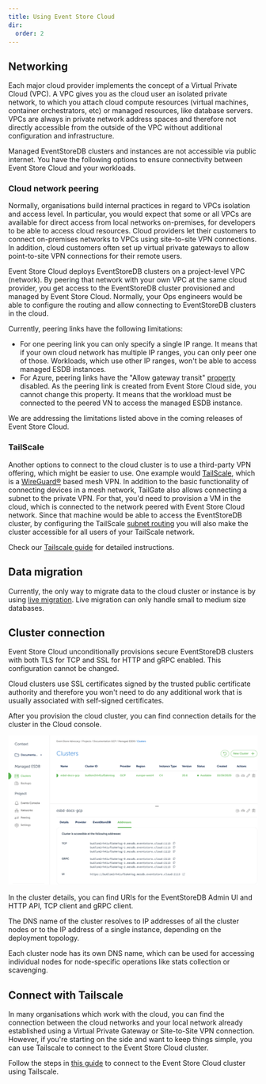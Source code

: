 ```yaml
---
title: Using Event Store Cloud
dir:
  order: 2
---
```


## Networking

Each major cloud provider implements the concept of a Virtual Private Cloud (VPC). A VPC gives you as the cloud user an isolated private network, to which you attach cloud compute resources (virtual machines, container orchestrators, etc) or managed resources, like database servers. VPCs are always in private network address spaces and therefore not directly accessible from the outside of the VPC without additional configuration and infrastructure.

Managed EventStoreDB clusters and instances are not accessible via public internet. You have the following options to ensure connectivity between Event Store Cloud and your workloads.

### Cloud network peering

Normally, organisations build internal practices in regard to VPCs isolation and access level. In particular, you would expect that some or all VPCs are available for direct access from local networks on-premises, for developers to be able to access cloud resources. Cloud providers let their customers to connect on-premises networks to VPCs using site-to-site VPN connections. In addition, cloud customers often set up virtual private gateways to allow point-to-site VPN connections for their remote users.

Event Store Cloud deploys EventStoreDB clusters on a project-level VPC (network). By peering that network with your own VPC at the same cloud provider, you get access to the EventStoreDB cluster provisioned and managed by Event Store Cloud. Normally, your Ops engineers would be able to configure the routing and allow connecting to EventStoreDB clusters in the cloud.

Currently, peering links have the following limitations:
- For one peering link you can only specify a single IP range. It means that if your own cloud network has multiple IP ranges, you can only peer one of those. Workloads, which use other IP ranges, won't be able to access managed ESDB instances.
- For Azure, peering links have the "Allow gateway transit" [property](https://docs.microsoft.com/en-us/azure/virtual-network/virtual-network-peering-overview#gateways-and-on-premises-connectivity) disabled. As the peering link is created from Event Store Cloud side, you cannot change this property. It means that the workload must be connected to the peered VN to access the managed ESDB instance.

We are addressing the limitations listed above in the coming releases of Event Store Cloud.

### TailScale

Another options to connect to the cloud cluster is to use a third-party VPN offering, which might be easier to use. One example would [TailScale](https://tailscale.com), which is a [WireGuard®](https://www.wireguard.com/) based mesh VPN. In addition to the basic functionality of connecting devices in a mesh network, TailGate also allows connecting a subnet to the private VPN. For that, you'd need to provision a VM in the cloud, which is connected to the network peered with Event Store Cloud network. Since that machine would be able to access the EventStoreDB cluster, by configuring the TailScale [subnet routing](https://tailscale.com/kb/1019/subnets) you will also make the cluster accessible for all users of your TailScale network.

Check our [Tailscale guide](#connect-with-tailscale) for detailed instructions.

## Data migration

Currently, the only way to migrate data to the cloud cluster or instance is by using [live migration](migration.md). Live migration can only handle small to medium size databases.

## Cluster connection

Event Store Cloud unconditionally provisions secure EventStoreDB clusters with both TLS for TCP and SSL for HTTP and gRPC enabled. This configuration cannot be changed.

Cloud clusters use SSL certificates signed by the trusted public certificate authority and therefore you won't need to do any additional work that is usually associated with self-signed certificates.

After you provision the cloud cluster, you can find connection details for the cluster in the Cloud console.

![Cluster details](./images/cloud-cluster-details.png)

In the cluster details, you can find URIs for the EventStoreDB Admin UI and HTTP API, TCP client and gRPC client.

The DNS name of the cluster resolves to IP addresses of all the cluster nodes or to the IP address of a single instance, depending on the deployment topology. 

Each cluster node has its own DNS name, which can be used for accessing individual nodes for node-specific operations like stats collection or scavenging.

## Connect with Tailscale

In many organisations which work with the cloud, you can find the connection between the cloud networks and your local network already established using a Virtual Private Gateway or Site-to-Site VPN connection. However, if you're starting on the side and want to keep things simple, you can use Tailscale to connect to the Event Store Cloud cluster.

Follow the steps in [this guide](tailscale.md) to connect to the Event Store Cloud cluster using Tailscale.

